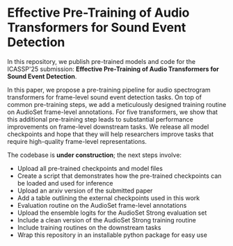 # Effective Pre-Training of Audio Transformers for Sound Event Detection

In this repository, we publish pre-trained models and code for the ICASSP'25 submission: **Effective Pre-Training of Audio Transformers for Sound Event Detection**.

In this paper, we propose a pre-training pipeline for audio spectrogram transformers for frame-level sound event detection tasks. On top of common pre-training steps, we add a meticulously designed training routine on AudioSet frame-level annotations. For five transformers, we show that this additional pre-training step leads to substantial performance improvements on frame-level downstream tasks. We release all model checkpoints and hope that they will help researchers improve tasks that require high-quality frame-level representations. 

The codebase is **under construction**; the next steps involve:
* Upload all pre-trained checkpoints and model files 
* Create a script that demonstrates how the pre-trained checkpoints can be loaded and used for inference
* Upload an arxiv version of the submitted paper
* Add a table outlining the external checkpoints used in this work
* Evaluation routine on the AudioSet frame-level annotations
* Upload the ensemble logits for the AudioSet Strong evaluation set
* Include a clean version of the AudioSet Strong training routine
* Include training routines on the downstream tasks
* Wrap this repository in an installable python package for easy use



